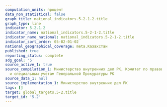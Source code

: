 ```yaml
---
computation_units: процент
data_non_statistical: false
graph_title: national_indicators.5-2-1-2.title
graph_type: line
indicator: 5.2.1.2
indicator_name: national_indicators.5-2-1-2.title
indicator_name_national: national_indicators.5-2-1-2.title
indicator_sort_order: 05-02-01-02
national_geographical_coverage: meta.Казахстан
published: true
reporting_status: complete
sdg_goal: '5'
source_active_1: true
source_compilation_1: Министерство внутренних дел РК, Комитет по правовой статистике
  и специальным учетам Генеральной Прокуратуры РК
source_data_1: null
source_implementation_1: Министерство внутренних дел РК
tags: []
target: global_targets.5-2.title
target_id: '5.2'
---
```

